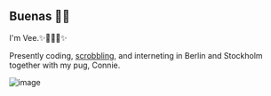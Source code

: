 ## Buenas 👋🏽

I'm Vee.✨👩🏽‍💻✨

Presently coding, [scrobbling](https://www.last.fm/user/ehletranger), and interneting in Berlin and Stockholm together with my pug, Connie.

![image](https://c.tenor.com/BQWcj-4EAe0AAAAM/running-pug.gif)
